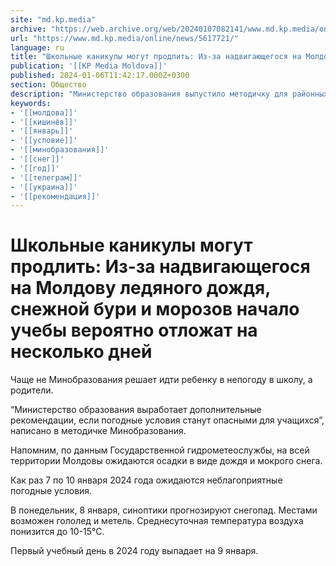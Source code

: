 ```yaml
---
site: "md.kp.media"
archive: "https://web.archive.org/web/20240107082141/www.md.kp.media/online/news/5617721/"
url: "https://www.md.kp.media/online/news/5617721/"
language: ru
title: "Школьные каникулы могут продлить: Из-за надвигающегося на Молдову ледяного дождя, снежной бури и морозов начало учебы вероятно отложат на несколько дней"
publication: '[[KP Media Moldova]]'
published: 2024-01-06T11:42:17.000Z+0300
section: Общество
description: "Министерство образования выпустило методичку для районных и городских управлений образования, как действовать в непогоду"
keywords:
- '[[молдова]]'
- '[[кишинёв]]'
- '[[январь]]'
- '[[условие]]'
- '[[минобразования]]'
- '[[снег]]'
- '[[год]]'
- '[[телеграм]]'
- '[[украина]]'
- '[[рекомендация]]'
---
```


# Школьные каникулы могут продлить: Из-за надвигающегося на Молдову ледяного дождя, снежной бури и морозов начало учебы вероятно отложат на несколько дней

Чаще не Минобразования решает идти ребенку в непогоду в школу, а родители.

“Министерство образования выработает дополнительные рекомендации, если погодные условия станут опасными для учащихся”, написано в методичке Минобразования.

Напомним, по данным Государственной гидрометеослужбы, на всей территории Молдовы ожидаются осадки в виде дождя и мокрого снега.

Как раз 7 по 10 января 2024 года ожидаются неблагоприятные погодные условия.

В понедельник, 8 января, синоптики прогнозируют снегопад. Местами возможен гололед и метель. Среднесуточная температура воздуха понизится до 10-15°С.

Первый учебный день в 2024 году выпадает на 9 января.